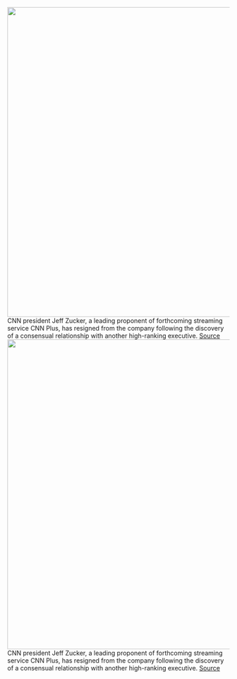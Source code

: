 <img src='https://cdn.vox-cdn.com/thumbor/gHTAfA3K9CDZQitsJQsMx88fPaM=/0x141:2595x1985/1200x800/filters:focal(953x618:1367x1032)/cdn.vox-cdn.com/uploads/chorus_image/image/70463115/1195415843.0.jpg' width='700px' /><br/>
CNN president Jeff Zucker, a leading proponent of forthcoming streaming service CNN Plus, has resigned from the company following the discovery of a consensual relationship with another high-ranking executive.
<a href='https://www.theverge.com/2022/2/2/22914592/cnn-jeff-zucker-resigns-romantic-relationship-colleague'> Source <a/><img src='https://cdn.vox-cdn.com/thumbor/gHTAfA3K9CDZQitsJQsMx88fPaM=/0x141:2595x1985/1200x800/filters:focal(953x618:1367x1032)/cdn.vox-cdn.com/uploads/chorus_image/image/70463115/1195415843.0.jpg' width='700px' /><br/>
CNN president Jeff Zucker, a leading proponent of forthcoming streaming service CNN Plus, has resigned from the company following the discovery of a consensual relationship with another high-ranking executive.
<a href='https://www.theverge.com/2022/2/2/22914592/cnn-jeff-zucker-resigns-romantic-relationship-colleague'> Source <a/>